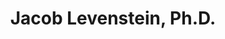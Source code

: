 ---
title: "Jacob Levenstein, Ph.D."
presenter_id: jacob_levenstein
layout: member_all_publications
---
